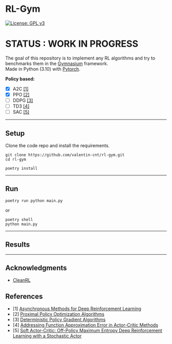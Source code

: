 # RL-Gym

[![License: GPL v3](https://img.shields.io/badge/License-GPLv3-blue.svg)](https://www.gnu.org/licenses/gpl-3.0)

# STATUS : WORK IN PROGRESS

The goal of this repository is to implement any RL algorithms and try to benchmarks them in the [Gymnasium](https://github.com/Farama-Foundation/Gymnasium) framework.  
Made in Python (3.10) with [Pytorch](https://github.com/pytorch/pytorch).

**Policy based:**

- [x] A2C [[1]](#references)
- [x] PPO [[2]](#references)
- [ ] DDPG [[3]](#references)
- [ ] TD3 [[4]](#references)
- [ ] SAC [[5]](#references)
---

## Setup

Clone the code repo and install the requirements.

```
git clone https://github.com/valentin-cnt/rl-gym.git
cd rl-gym

poetry install
```

---

## Run

```
poetry run python main.py
```
or
```
poetry shell
python main.py
```

---

## Results

---

## Acknowledgments

 - [CleanRL](https://github.com/vwxyzjn/cleanrl)

## References

- [1] [Asynchronous Methods for Deep Reinforcement Learning](https://arxiv.org/abs/1602.01783)
- [2] [Proximal Policy Optimization Algorithms](https://arxiv.org/abs/1707.06347)
- [3] [Deterministic Policy Gradient Algorithms](https://proceedings.mlr.press/v32/silver14.pdf)
- [4] [Addressing Function Approximation Error in Actor-Critic Methods](https://arxiv.org/abs/1802.09477)
- [5] [Soft Actor-Critic: Off-Policy Maximum Entropy Deep Reinforcement Learning with a Stochastic Actor](https://arxiv.org/abs/1801.01290)

